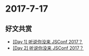 # 2017-7-17

## 好文共赏

* [[Day 1] 听说你没来 JSConf 2017？](https://juejin.im/post/5969821851882534a31cab5b)
* [[Day 2] 听说你没来 JSConf 2017？](https://juejin.im/post/596b47a8f265da6c4b7f89d5)
